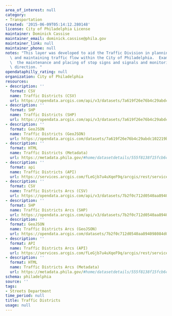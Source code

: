 ```yaml
---
area_of_interest: null
category:
- Transportation
created: '2015-06-09T05:14:12.280148'
license: City of Philadelphia License
maintainer: Dominick Cassise
maintainer_email: dominick.cassise@phila.gov
maintainer_link: null
maintainer_phone: null
notes: "This layer was developed to aid the Traffic Division in planning, organizing,\
  \ and maintaining traffic flow within the City of Philadelphia.  Examples include:\
  \  the maintenance and placing of stop signs and signals and monitoring street travel\
  \ direction. "
opendataphilly_rating: null
organization: City of Philadelphia
resources:
- description: ''
  format: CSV
  name: Traffic Districts (CSV)
  url: https://opendata.arcgis.com/api/v3/datasets/7a619f26e76b4c29abdc102219b6e7b0_0/downloads/data?format=csv&spatialRefId=4326
- description: ''
  format: SHP
  name: Traffic Districts (SHP)
  url: https://opendata.arcgis.com/api/v3/datasets/7a619f26e76b4c29abdc102219b6e7b0_0/downloads/data?format=shp&spatialRefId=4326
- description: ''
  format: GeoJSON
  name: Traffic Districts (GeoJSON)
  url: https://opendata.arcgis.com/datasets/7a619f26e76b4c29abdc102219b6e7b0_0.geojson
- description: ''
  format: HTML
  name: Traffic Districts (Metadata)
  url: https://metadata.phila.gov/#home/datasetdetails/555f8138f15fcb6c6ed44147/representationdetails/5571b1c8e4fb1d91393c21a7/
- description: ''
  format: api
  name: Traffic Districts (API)
  url: https://services.arcgis.com/fLeGjb7u4uXqeF9q/arcgis/rest/services/Traffic_Districts/FeatureServer/0/query?outFields=*&where=1%3D1
- description: ''
  format: CSV
  name: Traffic Districts Arcs (CSV)
  url: https://opendata.arcgis.com/api/v3/datasets/7b2f0c712d0540aa894098084d050d5c_0/downloads/data?format=csv&spatialRefId=4326
- description: ''
  format: SHP
  name: Traffic Districts Arcs (SHP)
  url: https://opendata.arcgis.com/api/v3/datasets/7b2f0c712d0540aa894098084d050d5c_0/downloads/data?format=shp&spatialRefId=4326
- description: ''
  format: GeoJSON
  name: Traffic Districts Arcs (GeoJSON)
  url: https://opendata.arcgis.com/datasets/7b2f0c712d0540aa894098084d050d5c_0.geojson
- description: ''
  format: API
  name: Traffic Districts Arcs (API)
  url: https://services.arcgis.com/fLeGjb7u4uXqeF9q/arcgis/rest/services/Traffic_Districts_arc/FeatureServer/0/query?outFields=*&where=1%3D1
- description: ''
  format: HTML
  name: Traffic Districts Arcs (Metadata)
  url: https://metadata.phila.gov/#home/datasetdetails/555f8138f15fcb6c6ed44147/representationdetails/5571b1c8e4fb1d91393c21aa/
schema: philadelphia
source: ''
tags:
- Streets Department
time_period: null
title: Traffic Districts
usage: null
---
```

